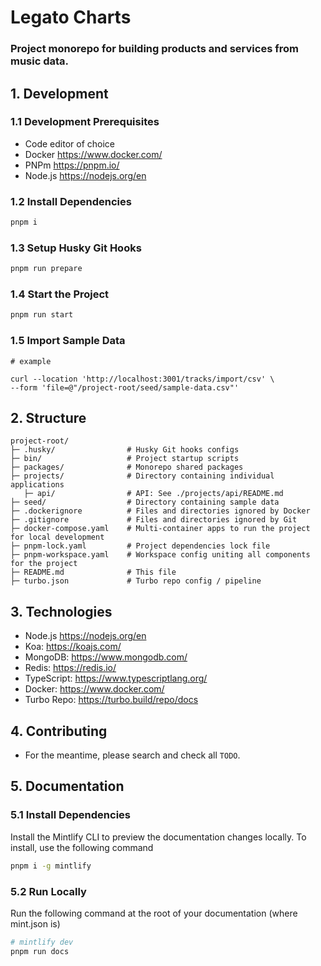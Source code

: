 # Legato Charts
### Project monorepo for building products and services from music data.

##  1. Development
### 1.1 Development Prerequisites

* Code editor of choice
* Docker https://www.docker.com/
* PNPm https://pnpm.io/
* Node.js https://nodejs.org/en

### 1.2 Install Dependencies

```bash
pnpm i
```

### 1.3 Setup Husky Git Hooks

```bash
pnpm run prepare
```

### 1.4 Start the Project

```bash
pnpm run start
```

### 1.5 Import Sample Data
```curl
# example 

curl --location 'http://localhost:3001/tracks/import/csv' \
--form 'file=@"/project-root/seed/sample-data.csv"'
```

## 2. Structure
```text
project-root/
├─ .husky/                # Husky Git hooks configs
├─ bin/                   # Project startup scripts
├─ packages/              # Monorepo shared packages
├─ projects/              # Directory containing individual applications
   ├─ api/                # API: See ./projects/api/README.md
├─ seed/                  # Directory containing sample data
├─ .dockerignore          # Files and directories ignored by Docker
├─ .gitignore             # Files and directories ignored by Git
├─ docker-compose.yaml    # Multi-container apps to run the project for local development
├─ pnpm-lock.yaml         # Project dependencies lock file
├─ pnpm-workspace.yaml    # Workspace config uniting all components for the project
├─ README.md              # This file
├─ turbo.json             # Turbo repo config / pipeline
```

## 3. Technologies
* Node.js https://nodejs.org/en
* Koa: https://koajs.com/
* MongoDB: https://www.mongodb.com/
* Redis: https://redis.io/
* TypeScript: https://www.typescriptlang.org/
* Docker: https://www.docker.com/
* Turbo Repo: https://turbo.build/repo/docs

## 4. Contributing
* For the meantime, please search and check all `TODO`.

## 5. Documentation
### 5.1 Install Dependencies
Install the Mintlify CLI to preview the documentation changes locally. To install, use the following command
```bash
pnpm i -g mintlify
```

### 5.2 Run Locally
Run the following command at the root of your documentation (where mint.json is)

```bash
# mintlify dev
pnpm run docs
```